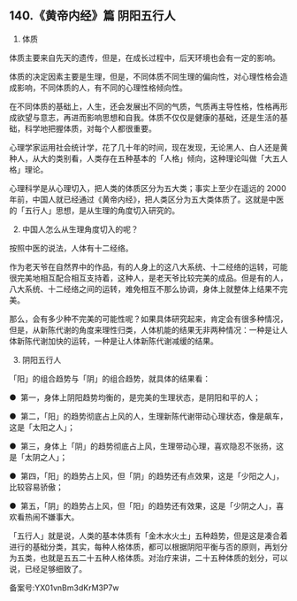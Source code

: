## 140.《黄帝内经》篇 阴阳五行人
1. 体质


体质主要来自先天的遗传，但是，在成长过程中，后天环境也会有一定的影响。


体质的决定因素主要是生理，但是，不同体质不同生理的偏向性，对心理性格会造成影响，不同体质的人，有不同的心理性格倾向性。


在不同体质的基础上，人生，还会发展出不同的气质，气质再主导性格，性格再形成欲望与意志，再进而影响思想和自我。体质不仅仅是健康的基础，还是生活的基础，科学地把握体质，对每个人都很重要。


心理学家运用社会统计学，花了几十年的时间，现在发现，无论黑人、白人还是黄种人，从大的类别看，人类存在五种基本的「人格」倾向，这种理论叫做「大五人格」理论。


心理科学是从心理切入，把人类的体质区分为五大类；事实上至少在遥远的 2000 年前，中国人就已经通过《黄帝内经》，把人类区分为五大类体质了。这就是中医的「五行人」思想，是从生理的角度切入研究的。


2. 中国人怎么从生理角度切入的呢？


按照中医的说法，人体有十二经络。


作为老天爷在自然界中的作品，有的人身上的这八大系统、十二经络的运转，可能很完美地相互配合相互支持着，这种人，是老天爷比较完美的成品。但是有的人，八大系统、十二经络之间的运转，难免相互不那么协调，身体上就整体上结果不完美。


那么，会有多少种不完美的可能性呢？如果具体研究起来，肯定会有很多种情况，但是，从新陈代谢的角度来理性归类，人体机能的结果无非两种情况：一种是让人体新陈代谢加快的运转，一种是让人体新陈代谢减缓的结果。


3. 阴阳五行人


「阳」的组合趋势与「阴」的组合趋势，就具体的结果看：


●  第一，身体上阴阳趋势均衡的，是完美的生理状态，是阴阳和平的人；


●  第二，「阳」的趋势彻底占上风的人，生理新陈代谢带动心理状态，像是飙车，这是「太阳之人」；


●  第三，身体上「阴」的趋势彻底占上风，生理带动心理，喜欢隐忍不张扬，这是「太阴之人」；


●  第四，「阳」的趋势占上风，但「阴」的趋势还有点效果，这是「少阳之人」，比较容易骄傲；


●  第五，「阴」的趋势占上风，但「阳」的趋势还有效果，这是「少阴之人」，喜欢看热闹不嫌事大。


「五行人」就是说，人类的基本体质有「金木水火土」五种趋势，但是这是凑合着进行的基础分类，其实，每种人格体质，都可以根据阴阳平衡与否的原则，再划分为五类，也就是五五二十五种人格体质。对治疗来讲，二十五种体质的划分，可以说，已经足够细致了。


备案号:YX01vnBm3dKrM3P7w

